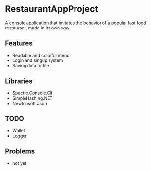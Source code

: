# RestaurantAppProject
A console application that imitates the behavior of a popular fast food restaurant, made in its own way

## Features
- Readable and colorful menu
- Login and singup system
- Saving data to file


## Libraries
- Spectre.Console.Cli
- SimpleHashing.NET
- Newtonsoft.Json

## TODO
- Wallet
- Logger

## Problems
- not yet
